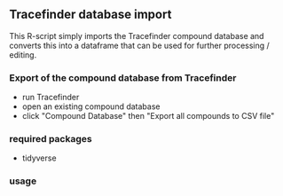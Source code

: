 ## Tracefinder database import
This R-script simply imports the Tracefinder compound database and converts this into a dataframe that can be used for further processing / editing.

### Export of the compound database from Tracefinder
- run Tracefinder
- open an existing compound database
- click "Compound Database" then "Export all compounds to CSV file"
### required packages
- tidyverse

### usage
